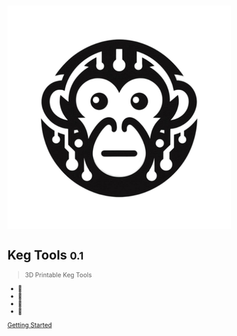 ![logo](_media/diagnosticsMonkeyBlack.png)

#  Keg Tools <small>0.1</small>

>  3D Printable Keg Tools

- :potable_water:
- :ear_of_rice:
- :petri_dish:
- :beers:

[Getting Started](/README)
